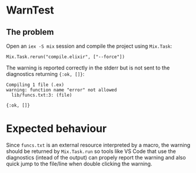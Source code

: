# WarnTest

## The problem

Open an `iex -S mix` session and compile the project using `Mix.Task`:

```
Mix.Task.rerun("compile.elixir", ["--force"])
```

The warning is reported correctly in the stderr but is not sent to the diagnostics returning `{:ok, []}`:

```
Compiling 1 file (.ex)
warning: function name "error" not allowed
  lib/funcs.txt:3: (file)

{:ok, []}
```

# Expected behaviour

Since `funcs.txt` is an external resource interpreted by a macro, the warning should be returned
by `Mix.Task.run` so tools like VS Code that use the diagnostics (intead of the output) can
propely report the warning and also quick jump to the file/line when double clicking the warning.
